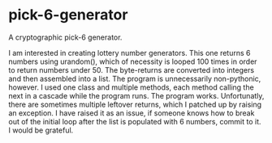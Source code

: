 # pick-6-generator
A cryptographic pick-6 generator. 

I am interested in creating lottery number generators. This one returns 6 numbers using urandom(), which of necessity is looped 100 times in order to return numbers under 50. The byte-returns are converted into integers and then assembled into a list. The program is unnecessarily non-pythonic, however. I used one class and multiple methods, each method calling the next in a cascade while the program runs. The program works. Unfortunatly, there are sometimes multiple leftover returns, which I patched up by raising an exception. I have raised it as an issue, if someone knows how to break out of the initial loop after the list is populated with 6 numbers, commit to it. I would be grateful. 
